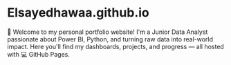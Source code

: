 # Elsayedhawaa.github.io
🚀 Welcome to my personal portfolio website! I'm a Junior Data Analyst passionate about Power BI, Python, and turning raw data into real-world impact. Here you'll find my dashboards, projects, and progress — all hosted with 💻 GitHub Pages.
